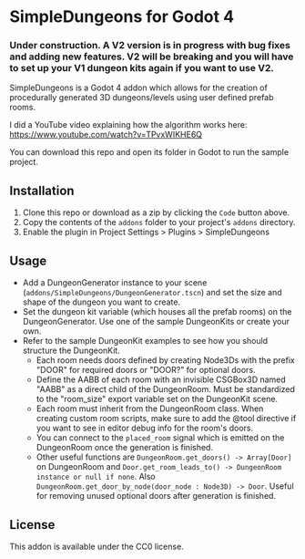 # SimpleDungeons for Godot 4

### Under construction. A V2 version is in progress with bug fixes and adding new features. V2 will be breaking and you will have to set up your V1 dungeon kits again if you want to use V2.

SimpleDungeons is a Godot 4 addon which allows for the creation of procedurally generated 3D dungeons/levels using user defined prefab rooms.

I did a YouTube video explaining how the algorithm works here:
https://www.youtube.com/watch?v=TPvxWIKHE6Q

You can download this repo and open its folder in Godot to run the sample project.

## Installation

1. Clone this repo or download as a zip by clicking the `Code` button above.
2. Copy the contents of the `addons` folder to your project's `addons` directory.
3. Enable the plugin in Project Settings > Plugins > SimpleDungeons

## Usage

- Add a DungeonGenerator instance to your scene (`addons/SimpleDungeons/DungeonGenerator.tscn`) and set the size and shape of the dungeon you want to create.
- Set the dungeon kit variable (which houses all the prefab rooms) on the DungeonGenerator. Use one of the sample DungeonKits or create your own.
- Refer to the sample DungeonKit examples to see how you should structure the DungeonKit.
	- Each room needs doors defined by creating Node3Ds with the prefix "DOOR" for required doors or "DOOR?" for optional doors.
	- Define the AABB of each room with an invisible CSGBox3D named "AABB" as a direct child of the DungeonRoom. Must be standardized to the "room_size" export variable set on the DungeonKit scene.
	- Each room must inherit from the DungeonRoom class. When creating custom room scripts, make sure to add the @tool directive if you want to see in editor debug info for the room's doors.
	- You can connect to the `placed_room` signal which is emitted on the DungeonRoom once the generation is finished.
	- Other useful functions are `DungeonRoom.get_doors() -> Array[Door]` on DungeonRoom and `Door.get_room_leads_to() -> DungeonRoom instance or null if none`. Also `DungeonRoom.get_door_by_node(door_node : Node3D) -> Door`. Useful for removing unused optional doors after generation is finished.

## License

This addon is available under the CC0 license.
